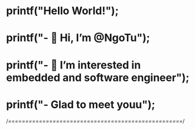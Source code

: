 # printf("Hello World!");
# printf("- 👋 Hi, I’m @NgoTu");
# printf("- 👀 I’m interested in embedded and software engineer");
# printf("- Glad to meet youu");
/*===================================================*/
